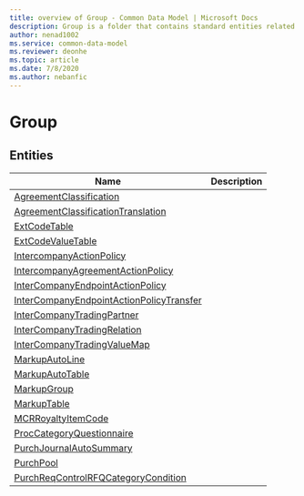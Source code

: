 ```yaml
---
title: overview of Group - Common Data Model | Microsoft Docs
description: Group is a folder that contains standard entities related to the Common Data Model.
author: nenad1002
ms.service: common-data-model
ms.reviewer: deonhe
ms.topic: article
ms.date: 7/8/2020
ms.author: nebanfic
---
```


# Group


## Entities

|Name|Description|
|---|---|
|[AgreementClassification](AgreementClassification.md)||
|[AgreementClassificationTranslation](AgreementClassificationTranslation.md)||
|[ExtCodeTable](ExtCodeTable.md)||
|[ExtCodeValueTable](ExtCodeValueTable.md)||
|[IntercompanyActionPolicy](IntercompanyActionPolicy.md)||
|[IntercompanyAgreementActionPolicy](IntercompanyAgreementActionPolicy.md)||
|[InterCompanyEndpointActionPolicy](InterCompanyEndpointActionPolicy.md)||
|[InterCompanyEndpointActionPolicyTransfer](InterCompanyEndpointActionPolicyTransfer.md)||
|[InterCompanyTradingPartner](InterCompanyTradingPartner.md)||
|[InterCompanyTradingRelation](InterCompanyTradingRelation.md)||
|[InterCompanyTradingValueMap](InterCompanyTradingValueMap.md)||
|[MarkupAutoLine](MarkupAutoLine.md)||
|[MarkupAutoTable](MarkupAutoTable.md)||
|[MarkupGroup](MarkupGroup.md)||
|[MarkupTable](MarkupTable.md)||
|[MCRRoyaltyItemCode](MCRRoyaltyItemCode.md)||
|[ProcCategoryQuestionnaire](ProcCategoryQuestionnaire.md)||
|[PurchJournalAutoSummary](PurchJournalAutoSummary.md)||
|[PurchPool](PurchPool.md)||
|[PurchReqControlRFQCategoryCondition](PurchReqControlRFQCategoryCondition.md)||
